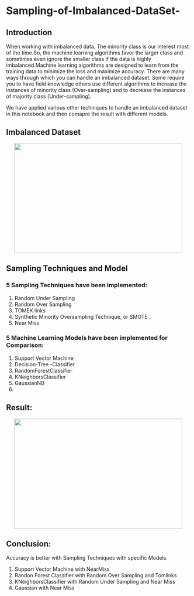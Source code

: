 # Sampling-of-Imbalanced-DataSet-

## Introduction
When working with imbalanced data, The minority class is our interest most of the time.So, the machine learning algorithms favor the larger class and sometimes even ignore the smaller class if the data is highly imbalanced.Machine learning algorithms are designed to learn from the training data to minimize the loss and maximize accuracy.
There are many ways through which you can handle an imbalanced dataset. Some require you to have field knowledge others use different algorithms to increase the instances of minority class (Over-sampling) and to decrease the instances of majority class (Under-sampling).

We have applied various other techniques to handle an imbalanced dataset in this notebook and then comapre the result with different models.

## Imbalanced Dataset

  
  <p align="center">
  <img width="460" height="300" src="https://user-images.githubusercontent.com/82312885/219968300-431c1c29-15de-449c-85b5-6754749b0690.png"> 
   
</p>

   


## Sampling Techniques and Model

### 5 Sampling Techniques have been implemented:

1.  Random Under Sampling
2.  Random Over Sampling
3.  TOMEK links 
4.  Synthetic Minority Oversampling Technique, or SMOTE .
5.  Near Miss



### 5 Machine Learning Models  have been implemented for Comparison:

1.  Support Vector Machine
2.  Decision-Tree -Classifier	
3.  RandomForestClassifier	
4.  KNeighborsClassifier	
5.  GaussianNB	
6.  

## Result:

<p align="center">
  <img width="460" height="300" src="https://user-images.githubusercontent.com/82312885/219968860-35c65ab1-ab40-40b3-a7e6-4f8381f3e2ef.png"> 
</p>



## Conclusion:

Accuracy is better with Sampling Techniques with specific Models.

1.  Support Vector Machine with NearMiss
2.  Randon Forest Classifier with Random Over Sampling and Tomlinks
3.  KNeighborsClassifier with Random Under Sampling and Near Miss
4.  Gaussian with Near Miss 


